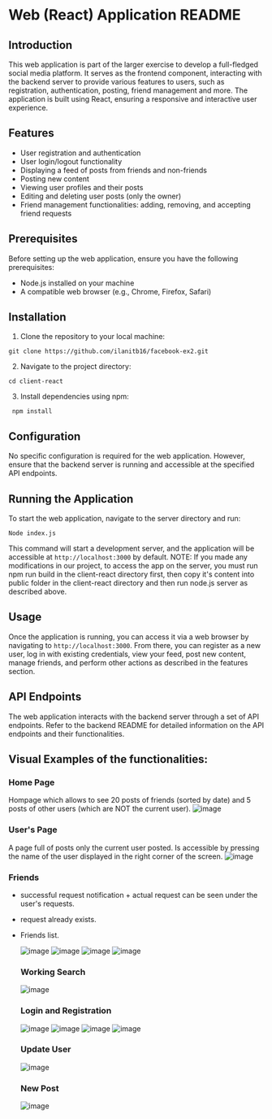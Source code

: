 # Web (React) Application README
## Introduction
This web application is part of the larger exercise to develop a full-fledged social media platform. It serves as the frontend component, interacting with the backend server to provide various features to users, such as registration, authentication, posting, friend management and more. The application is built using React, ensuring a responsive and interactive user experience.

## Features
- User registration and authentication
- User login/logout functionality
- Displaying a feed of posts from friends and non-friends
- Posting new content
- Viewing user profiles and their posts
- Editing and deleting user posts (only the owner)
- Friend management functionalities: adding, removing, and accepting friend requests

## Prerequisites
Before setting up the web application, ensure you have the following prerequisites:
- Node.js installed on your machine
- A compatible web browser (e.g., Chrome, Firefox, Safari)

## Installation
1.	Clone the repository to your local machine:
```
git clone https://github.com/ilanitb16/facebook-ex2.git 
```
2.	Navigate to the project directory:
``` 
cd client-react
```
3.	Install dependencies using npm:
```
 npm install 
```
## Configuration
No specific configuration is required for the web application. However, ensure that the backend server is running and accessible at the specified API endpoints.

## Running the Application
To start the web application, navigate to the server directory and run:
```
Node index.js
```
This command will start a development server, and the application will be accessible at `http://localhost:3000` by default.
NOTE: If you made any modifications in our project, to access the app on the server, you must run npm run build in the client-react directory first, then copy it's content into public folder in the client-react directory and then run node.js server as described above. 

## Usage
Once the application is running, you can access it via a web browser by navigating to `http://localhost:3000`. From there, you can register as a new user, log in with existing credentials, view your feed, post new content, manage friends, and perform other actions as described in the features section.

## API Endpoints
The web application interacts with the backend server through a set of API endpoints. Refer to the backend README for detailed information on the API endpoints and their functionalities.

## Visual Examples of the functionalities:

 ### Home Page
 Hompage which allows to see 20 posts of friends (sorted by date) and 5 posts of other users (which are NOT the current user).
![image](https://github.com/ilanitb16/facebook-ex2/assets/97344492/e93b4103-2468-4266-99db-5f7833599613)

### User's Page
A page full of posts only the current user posted. Is accessible by pressing the name of the user displayed in the right corner of the screen.
![image](https://github.com/ilanitb16/facebook-ex2/assets/97344492/0c1de117-e3d8-44f8-809c-016a9ba35d88)


### Friends
- successful request notification + actual request can be seen under the user's requests.
- request already exists.
- Friends list.

  ![image](https://github.com/ilanitb16/facebook-ex2/assets/97344492/c8f71224-d42b-41cf-be3e-ebed9098c33a)
  ![image](https://github.com/ilanitb16/facebook-ex2/assets/97344492/cf5374d1-2681-4215-aeb9-ecbcdfa265ca)
  ![image](https://github.com/ilanitb16/facebook-ex2/assets/97344492/00ed5707-9429-467a-bb7a-9ebe2c3bb02e)
  ![image](https://github.com/ilanitb16/facebook-ex2/assets/97344492/da8c865b-a711-4f85-abc6-97d238483a54)


  ### Working Search
  ![image](https://github.com/ilanitb16/facebook-ex2/assets/97344492/f5e6ec19-0e2f-4dad-ae10-ec9e970f97ef)

  ### Login and Registration

  ![image](https://github.com/ilanitb16/facebook-ex2/assets/97344492/85a31e15-8605-42d5-827e-3aca8096a066)
  ![image](https://github.com/ilanitb16/facebook-ex2/assets/97344492/2c7509d3-e79c-4d5b-a633-7ec6e11c7909)
  ![image](https://github.com/ilanitb16/facebook-ex2/assets/97344492/b71b4243-7e95-4631-bd42-70a338836123)
  ![image](https://github.com/ilanitb16/facebook-ex2/assets/97344492/5703bae4-d1d5-47f8-8529-6958121f3dc5)

  ### Update User
  ![image](https://github.com/ilanitb16/facebook-ex2/assets/97344492/049b1375-5d91-471a-9686-b118a3e65513)

  ### New Post
  ![image](https://github.com/ilanitb16/facebook-ex2/assets/97344492/73b70179-23e8-4974-b4c2-545c907d26cd)




